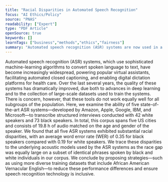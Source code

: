```yaml
---
title: "Racial Disparities in Automated Speech Recognition"
focus: "AI Ethics/Policy"
source: "PNAS"
readability: ["Expert"]
type: "PDF Article"
openSource: true
keywords: []
learnTags: ["business","methods","ethics","fairness"]
summary: "Automated speech recognition (ASR) systems are now used in a variety of applications to convert spoken language to text. In this article, a large corpus of sociolinguistic interviews is analyzed, demonstrating large racial disparities in the performance of five popular commercial ASR systems. "
---
```

Automated speech recognition (ASR) systems, which use sophisticated machine-learning algorithms to convert spoken language to text, have become increasingly widespread, powering popular virtual assistants, facilitating automated closed captioning, and enabling digital dictation platforms for health care. Over the last several years, the quality of these systems has dramatically improved, due both to advances in deep learning and to the collection of large-scale datasets used to train the systems. There is concern, however, that these tools do not work equally well for all subgroups of the population. Here, we examine the ability of five state-of-the-art ASR systems—developed by Amazon, Apple, Google, IBM, and Microsoft—to transcribe structured interviews conducted with 42 white speakers and 73 black speakers. In total, this corpus spans five US cities and consists of 19.8 h of audio matched on the age and gender of the speaker. We found that all five ASR systems exhibited substantial racial disparities, with an average word error rate (WER) of 0.35 for black speakers compared with 0.19 for white speakers. We trace these disparities to the underlying acoustic models used by the ASR systems as the race gap was equally large on a subset of identical phrases spoken by black and white individuals in our corpus. We conclude by proposing strategies—such as using more diverse training datasets that include African American Vernacular English—to reduce these performance differences and ensure speech recognition technology is inclusive.
